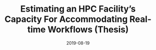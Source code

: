 ---
title: "Estimating an HPC Facility’s Capacity For Accommodating Real-time Workflows (Thesis)"
collection: publications
permalink: /publication/Poster-Berkeley-Lab
excerpt: ''
date: 2019-08-19
venue: 'National Energy Research Scientific Computing (NERSC)'
paperurl: '/files/thesis-internship.pdf'
# citation: ''
---